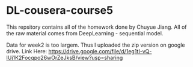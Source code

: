 # DL-cousera-course5

This repsitory contains all of the homework done by Chuyue Jiang. All of the raw material comes from DeepLearning - sequential model.

Data for week2 is too largem. Thus I uploaded the zip version on google drive. Link Here: https://drive.google.com/file/d/1eg1tI-vQ-IUj1K2Focqpo26wOrZeJksB/view?usp=sharing
